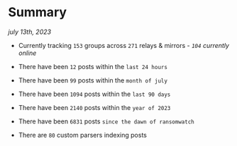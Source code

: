 
# Summary
_july 13th, 2023_

- Currently tracking `153` groups across `271` relays & mirrors - _`104` currently online_

- There have been `12` posts within the `last 24 hours`

- There have been `99` posts within the `month of july`

- There have been `1094` posts within the `last 90 days`

- There have been `2140` posts within the `year of 2023`

- There have been `6831` posts `since the dawn of ransomwatch`

- There are `80` custom parsers indexing posts
